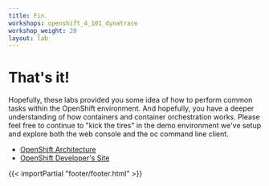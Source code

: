 ```yaml
---
title: Fin.
workshops: openshift_4_101_dynatrace
workshop_weight: 20
layout: lab
---
```


# That's it!
Hopefully, these labs provided you some idea of how to perform common tasks within the OpenShift environment.  And hopefully, you have a deeper understanding of how containers and container orchestration works.  Please feel free to continue to "kick the tires" in the demo environment we've setup and explore both the web console and the oc command line client.

* [OpenShift Architecture][1]
* [OpenShift Developer's Site][2]

[1]: https://docs.openshift.com/container-platform/4.3/architecture/architecture.html
[2]: https://developers.redhat.com/openshift/

{{< importPartial "footer/footer.html" >}}
